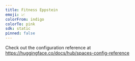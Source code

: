 ```yaml
---
title: Fitness Eppstein
emoji: 📈
colorFrom: indigo
colorTo: pink
sdk: static
pinned: false
---
```


Check out the configuration reference at https://huggingface.co/docs/hub/spaces-config-reference
